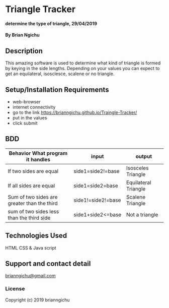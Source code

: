# Triangle Tracker
#### determine the type of triangle, 29/04/2019
#### By **Brian Ngichu**
## Description
 This amazing software is used to determine what kind of triangle is formed by keying in the side lengths. Depending on your values you can expect to get an equilateral, isosclesce, scalene or no triangle.
## Setup/Installation Requirements
* web-browser
* internet connectivity
* go to the link https://brianngichu.github.io/Traingle-Tracker/
* put in the values
* click submit
## BDD
| Behavior What program it handles            |  input                  | output              |      
|---------------------------------------------|-------------------------|---------------------|
| If two sides are equal                      | side1=side2!=base       | Isosceles Triangle  |
| If all sides are equal                      | side1=side2=base        | Equilateral Triangle|
| Sum of two sides are greater than the third | side1!=side2!=base      | Scalene Triangle    |
| sum of two sides less than the third side   | side1+side2<=base       | Not a triangle      |

## Technologies Used
 HTML CSS & Java script
## Support and contact detail
brianngichu@gmail.com
### License

Copyright (c) 2019 brianngichu


